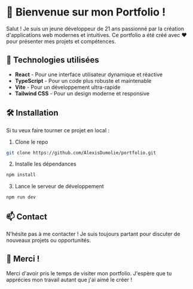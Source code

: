 # 👋 Bienvenue sur mon Portfolio !

Salut ! Je suis un jeune développeur de 21 ans passionné par la création d'applications web modernes et intuitives. Ce portfolio a été créé avec ❤️ pour présenter mes projets et compétences.

## 🚀 Technologies utilisées

- **React** - Pour une interface utilisateur dynamique et réactive
- **TypeScript** - Pour un code plus robuste et maintenable
- **Vite** - Pour un développement ultra-rapide
- **Tailwind CSS** - Pour un design moderne et responsive

## 🛠️ Installation

Si tu veux faire tourner ce projet en local :

1. Clone le repo
```bash
git clone https://github.com/AlexisDumolie/portfolio.git
```

2. Installe les dépendances
```bash
npm install
```

3. Lance le serveur de développement
```bash
npm run dev
```

## 📫 Contact

N'hésite pas à me contacter ! Je suis toujours partant pour discuter de nouveaux projets ou opportunités.

## 🙏 Merci !

Merci d'avoir pris le temps de visiter mon portfolio. J'espère que tu apprécies mon travail autant que j'ai aimé le créer !
